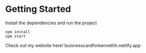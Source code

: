 # Getting Started
Install the dependencies and run the project
```
npm install
npm start
```

Check out my website here!
buisnesscardforkennethh.netlify.app
